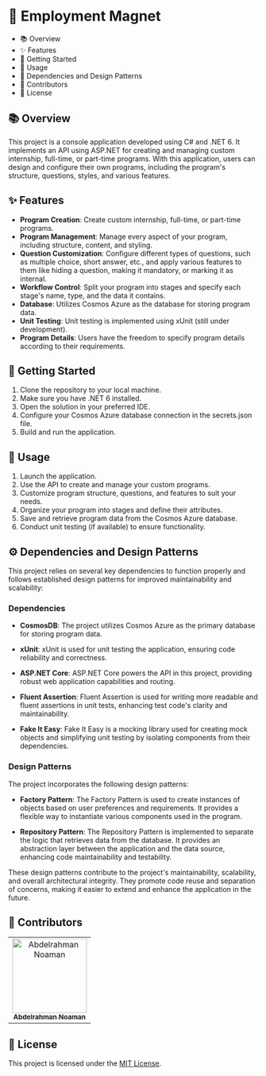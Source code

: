 # 🚀 Employment Magnet

- 📚 Overview
- ✨ Features
- 🚀 Getting Started
- 📖 Usage
- 🔧 Dependencies and Design Patterns
- 👥 Contributors
- 📄 License

## 📚 Overview
This project is a console application developed using C# and .NET 6. It implements an API using ASP.NET for creating and managing custom internship, full-time, or part-time programs. With this application, users can design and configure their own programs, including the program's structure, questions, styles, and various features.

## ✨ Features
- **Program Creation**: Create custom internship, full-time, or part-time programs.
- **Program Management**: Manage every aspect of your program, including structure, content, and styling.
- **Question Customization**: Configure different types of questions, such as multiple choice, short answer, etc., and apply various features to them like hiding a question, making it mandatory, or marking it as internal.
- **Workflow Control**: Split your program into stages and specify each stage's name, type, and the data it contains.
- **Database**: Utilizes Cosmos Azure as the database for storing program data.
- **Unit Testing**: Unit testing is implemented using xUnit (still under development).
- **Program Details**: Users have the freedom to specify program details according to their requirements.

## 🚀 Getting Started
1. Clone the repository to your local machine.
2. Make sure you have .NET 6 installed.
3. Open the solution in your preferred IDE.
4. Configure your Cosmos Azure database connection in the secrets.json file.
5. Build and run the application.

## 📖 Usage
1. Launch the application.
2. Use the API to create and manage your custom programs.
3. Customize program structure, questions, and features to suit your needs.
4. Organize your program into stages and define their attributes.
5. Save and retrieve program data from the Cosmos Azure database.
6. Conduct unit testing (if available) to ensure functionality.
   
## ⚙️ Dependencies and Design Patterns

This project relies on several key dependencies to function properly and follows established design patterns for improved maintainability and scalability:

### Dependencies

- **CosmosDB**: The project utilizes Cosmos Azure as the primary database for storing program data.

- **xUnit**: xUnit is used for unit testing the application, ensuring code reliability and correctness.

- **ASP.NET Core**: ASP.NET Core powers the API in this project, providing robust web application capabilities and routing.

- **Fluent Assertion**: Fluent Assertion is used for writing more readable and fluent assertions in unit tests, enhancing test code's clarity and maintainability.

- **Fake It Easy**: Fake It Easy is a mocking library used for creating mock objects and simplifying unit testing by isolating components from their dependencies.

### Design Patterns

The project incorporates the following design patterns:

- **Factory Pattern**: The Factory Pattern is used to create instances of objects based on user preferences and requirements. It provides a flexible way to instantiate various components used in the program.

- **Repository Pattern**: The Repository Pattern is implemented to separate the logic that retrieves data from the database. It provides an abstraction layer between the application and the data source, enhancing code maintainability and testability.

These design patterns contribute to the project's maintainability, scalability, and overall architectural integrity. They promote code reuse and separation of concerns, making it easier to extend and enhance the application in the future.



## 👥 Contributors

<table>
  <tr>
    <td align="center">
    <a href="https://github.com/AbdelrahmanNoaman" target="_black">
    <img src="https://avatars.githubusercontent.com/u/76150639?s=400&u=4f3894f139c1383fadc15efdbed6207e936a2a20&v=4"   width="150px;" alt="Abdelrahman Noaman"/>
    <br />
    <sub><b>Abdelrahman Noaman</b></sub></a>
    </td>
  </tr>
 </table>

 ## 📄 License
This project is licensed under the [MIT License](LICENSE.md).

